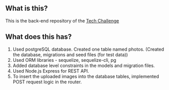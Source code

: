 ## What is this?

This is the back-end repository of the [Tech Challenge](https://github.com/nazneen1022/LiveWall-assessment-1#challenge)

## What does this has?

1. Used postgreSQL database. Created one table named photos.
   (Created the database, migrations and seed files (for test data))
2. Used ORM libraries - sequelize, sequelize-cli, pg
3. Added database level constraints in the models and migration files.
4. Used Node.js Express for REST API.
5. To insert the uploaded images into the database tables, implemented POST request logic in the router.
